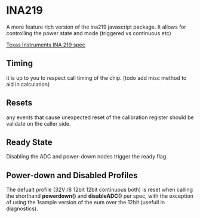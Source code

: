# INA219

A more feature rich version of the ina219 javascript package.  It allows for controlling the power state and mode (triggered vs continuous etc)


[Texas Instruments INA 219 spec](http://www.ti.com/lit/ds/symlink/ina219.pdf)


## Timing

it is up to you to respect call timing of the chip. (todo add misc method to aid in calculation)

## Resets

any events that cause unexpected reset of the calibration register should be validate on the caller side.

## Ready State

Disabling the ADC and power-dowm nodes trigger the ready flag.

## Power-down and Disabled Profiles

The defualt profile (32V /8 12bit 12bit continuous both) is reset when calling the shorthand **powerdown()** and **disableADC()** per spec, with the exception of using the 1sample version of the eum over the 12bit (usefull in diagnostics).

